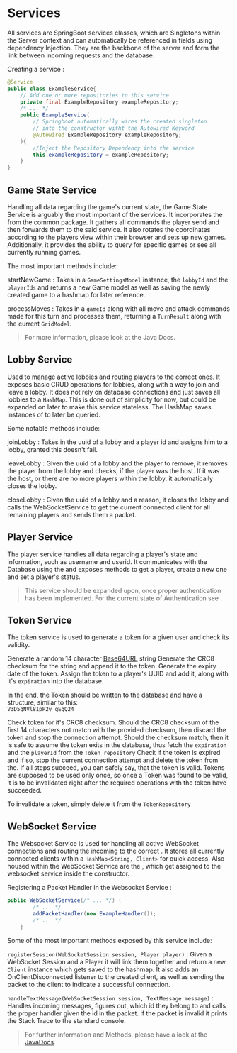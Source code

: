 # Services

All services are SpringBoot services classes, which are Singletons within the Server context and can automatically
be referenced in fields using dependency Injection. They are the backbone of the server and form the link between
incoming requests and the database.

Creating a service
:
```java
@Service
public class ExampleService{
    // Add one or more repositories to this service
    private final ExampleRepository exampleRepository;
    /* ... */
    public ExampleService( 
        // Springboot automatically wires the created singleton
        // into the constructor witht the Autowired Keyword
        @Autowired ExampleRepository exampleRepository;
    ){
        //Inject the Repository Dependency into the service
        this.exampleRepository = exampleRepository;    
    }
}
```

## Game State Service

Handling all data regarding the game's current state, the Game State Service is arguably the most important of the
services. It incorporates the [](Turn-Logic-Service.md) from the common package. It gathers all commands the player
send and then forwards them to the said service. It also rotates the coordinates according to the players view
within their browser and sets up new games. Additionally, it provides the ability to query for specific games
or see all currently running games.

The most important methods include:

startNewGame
: Takes in a `GameSettingsModel` instance, the `lobbyId` and the `playerIds` and returns a new Game model as well 
as saving the newly created game to a hashmap for later reference.

processMoves
: Takes in a `gameId` along with all move and attack commands made for this turn and processes them, returning a 
`TurnResult` along with the current `GridModel`.

> For more information, please look at the Java Docs.

## Lobby Service

Used to manage active lobbies and routing players to the correct ones. It exposes basic CRUD operations for lobbies,
along with a way to join and leave a lobby. It does not rely on database connections and just saves all lobbies to 
a `HashMap`. This is done out of simplicity for now, but could be expanded on later to make this service stateless.
The HashMap saves instances of [](Models.md#lobby-model) to later be queried.

Some notable methods include:

joinLobby
: Takes in the uuid of a lobby and a player id and assigns him to a lobby, granted this doesn't fail.

leaveLobby
: Given the uuid of a lobby and the player to remove, it removes the player from the lobby and checks, if the player
was the host. If it was the host, or there are no more players within the lobby. it automatically closes the lobby.

closeLobby
: Given the uuid of a lobby and a reason, it closes the lobby and calls the WebSocketService to get the current
connected client for all remaining players and sends them a [](Packet.md#lobby-closed) packet.

## Player Service

The player service handles all data regarding a player's state and information, such as username and userid. It
communicates with the Database using the [](Repositories.md#player-repository) and exposes methods to get a player,
create a new one and set a player's status.

> This service should be expanded upon, once proper authentication has been implemented. For the current state of
> Authentication see [](Authentication.md).

## Token Service

The token service is used to generate a token for a given user and check its validity.

<procedure title="Token Generation" id="token-generation">
<step>
Generate a random 14 character <a href="https://base64.guru/standards/base64url">Base64URL</a> string
</step>
<step>
Generate the CRC8 checksum for the string and append it to the token.
</step>
<step>
Generate the expiry date of the token.
</step>
<step>
Assign the token to a player's UUID and add it, along with it's <code>expiration</code> into the database. 
</step>
<p>
In the end, the Token should be written to the database and have a structure, similar to this:<br /> 
<code>V3D5qNVl8IpP2y_qEgQ24</code>
</p>
</procedure>
<procedure title="Token Validation" id="token-validation">
    <step>
        Check token for it's CRC8 checksum. Should the CRC8 checksum of the first 14 characters not match with the
        provided checksum, then discard the token and stop the connection attempt.
    </step>
    <step>
        Should the checksum match, then it is safe to assume the token exits in the database, thus fetch the 
        <code>expiration</code> and the <code>playerId</code> from the <code>Token repository</code>
    </step>
    <step>
        Check if the token is expired and if so, stop the current connection attempt and delete the token from the.
    </step>
<step>
If all steps succeed, you can safely say, that the token is valid.
</step>
<warning>
Tokens are supposed to be used only once, so once a Token was found to be valid, it is to be invalidated right
after the required operations with the token have succeeded.
</warning>
</procedure>
<procedure title="Token Invalidation" id="token-invalidation">
    <p>To invalidate a token, simply delete it from the <code>TokenRepository</code></p>
</procedure>

## WebSocket Service

The Websocket Service is used for handling all active WebSocket connections and routing the incoming [](Packet.md)
to the correct [](Packet-Handler.md). It stores all currently connected clients within a `HashMap<String, Client>` for
quick access. Also housed within the WebSocket Service are the [](Packet-Handler.md), which get assigned to the
websocket service inside the constructor.

Registering a Packet Handler in the Websocket Service
:
```java
public WebSocketService(/* ... */) {
        /* ... */
        addPacketHandler(new ExampleHandler());
        /* ... */
    }
```

Some of the most important methods exposed by this service include:

`registerSession(WebSocketSession session, Player player)`
:
Given a WebSocket Session and a Player it will link them together and return a new `Client` instance which gets
saved to the hashmap. It also adds an OnClientDisconnected listener to the created client, as well as sending the
[](Packet.md#connected-status) packet to the client to indicate a successful connection.

`handleTextMessage(WebSocketSession session, TextMessage message)`
:
Handles incoming messages, figures out, which id they belong to and calls the proper handler given the id in the
packet. If the packet is invalid it prints the Stack Trace to the standard console.

>  For further information and Methods, please have a look at the [JavaDocs](https://fantasy-chess.github.io/javadocs/server/).
